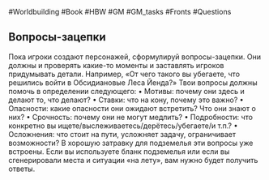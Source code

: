 #Worldbuilding #Book #HBW #GM #GM_tasks #Fronts #Questions 
## Вопросы-зацепки
Пока игроки создают персонажей, сформулируй вопросы-зацепки. Они должны и проверять какие-то моменты и заставлять игроков придумывать детали. Например, «От чего такого вы убегаете, что решились войти в Обсидиановые Леса Йенда?» 
Твои вопросы должны помочь в определении следующего: 
• Мотивы: почему они здесь и делают то, что делают? 
• Ставки: что на кону, почему это важно? 
• Опасности: какие опасности они ожидают встретить? Что они знают о них? 
• Срочность: почему они не могут медлить? 
• Подробности: что конкретно вы ищете/выслеживаетесь/дерётесь/убегаете/и т.п.? 
• Осложнения: что стоит на пути, усложняет задачу, ограничивает возможности? В хорошую затравку для подземелья эти вопросы уже встроены. Если вы используете бланк подземелья или если вы сгенерировали места и ситуации «на лету», вам нужно будет получить ответы.